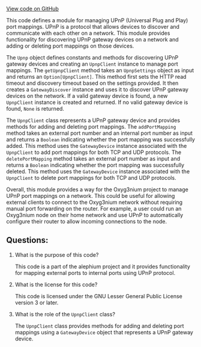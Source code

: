[View code on GitHub](https://github.com/alephium/alephium/flow/src/main/scala/org/alephium/flow/network/nat/Upnp.scala)

This code defines a module for managing UPnP (Universal Plug and Play) port mappings. UPnP is a protocol that allows devices to discover and communicate with each other on a network. This module provides functionality for discovering UPnP gateway devices on a network and adding or deleting port mappings on those devices.

The `Upnp` object defines constants and methods for discovering UPnP gateway devices and creating an `UpnpClient` instance to manage port mappings. The `getUpnpClient` method takes an `UpnpSettings` object as input and returns an `Option[UpnpClient]`. This method first sets the HTTP read timeout and discovery timeout based on the settings provided. It then creates a `GatewayDiscover` instance and uses it to discover UPnP gateway devices on the network. If a valid gateway device is found, a new `UpnpClient` instance is created and returned. If no valid gateway device is found, `None` is returned.

The `UpnpClient` class represents a UPnP gateway device and provides methods for adding and deleting port mappings. The `addPortMapping` method takes an external port number and an internal port number as input and returns a `Boolean` indicating whether the port mapping was successfully added. This method uses the `GatewayDevice` instance associated with the `UpnpClient` to add port mappings for both TCP and UDP protocols. The `deletePortMapping` method takes an external port number as input and returns a `Boolean` indicating whether the port mapping was successfully deleted. This method uses the `GatewayDevice` instance associated with the `UpnpClient` to delete port mappings for both TCP and UDP protocols.

Overall, this module provides a way for the Oxyg3nium project to manage UPnP port mappings on a network. This could be useful for allowing external clients to connect to the Oxyg3nium network without requiring manual port forwarding on the router. For example, a user could run an Oxyg3nium node on their home network and use UPnP to automatically configure their router to allow incoming connections to the node.
## Questions: 
 1. What is the purpose of this code?
    
    This code is a part of the alephium project and it provides functionality for mapping external ports to internal ports using UPnP protocol.

2. What is the license for this code?
    
    This code is licensed under the GNU Lesser General Public License version 3 or later.

3. What is the role of the `UpnpClient` class?
    
    The `UpnpClient` class provides methods for adding and deleting port mappings using a `GatewayDevice` object that represents a UPnP gateway device.